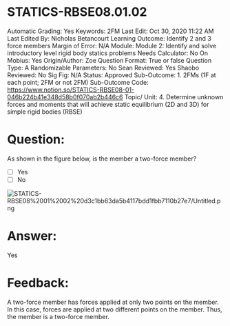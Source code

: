 # STATICS-RBSE08.01.02

Automatic Grading: Yes
Keywords: 2FM
Last Edit: Oct 30, 2020 11:22 AM
Last Edited By: Nicholas Betancourt
Learning Outcome: Identify 2 and 3 force members
Margin of Error: N/A
Module: Module 2: Identify and solve introductory level rigid body statics problems
Needs Calculator: No
On Mobius: Yes
Origin/Author: Zoe
Question Format: True or false
Question Type: A
Randomizable Parameters: No
Sean Reviewed: Yes
Shaobo Reviewed: No
Sig Fig: N/A
Status: Approved
Sub-Outcome: 1. 2FMs (1F at each point; 2FM or not 2FM)
Sub-Outcome Code: https://www.notion.so/STATICS-RBSE08-01-046b224b41e348d58b0f070ab2b446c6
Topic/ Unit: 4. Determine unknown forces and moments that will achieve static equilibrium (2D and 3D) for simple rigid bodies (RBSE)

# Question:

As shown in the figure below, is the member a two-force member?

- [ ]  Yes
- [ ]  No

![STATICS-RBSE08%2001%2002%20d3c1bb63da5b4117bdd1fbb7110b27e7/Untitled.png](STATICS-RBSE08%2001%2002%20d3c1bb63da5b4117bdd1fbb7110b27e7/Untitled.png)

# Answer:

Yes

# Feedback:

A two-force member has forces applied at only two points on the member. In this case, forces are applied at two different points on the member. Thus, the member is a two-force member.